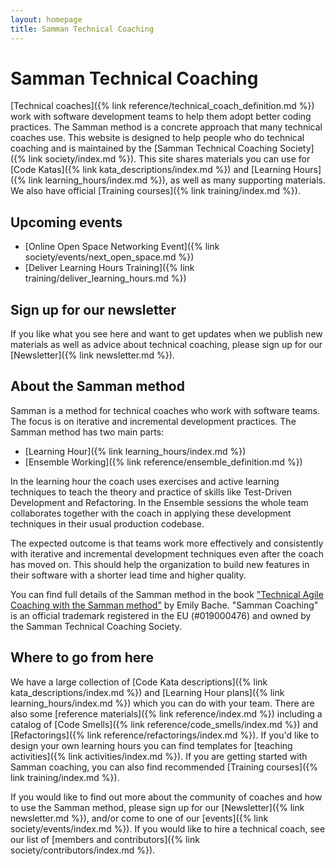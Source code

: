 ```yaml
---
layout: homepage
title: Samman Technical Coaching
---
```


# Samman Technical Coaching

[Technical coaches]({% link reference/technical_coach_definition.md %}) work with software development teams to help them adopt better coding practices. The Samman method is a concrete approach that many technical coaches use. This website is designed to help people who do technical coaching and is maintained by the [Samman Technical Coaching Society]({% link society/index.md %}). This site shares materials you can use for [Code Katas]({% link kata_descriptions/index.md %}) and [Learning Hours]({% link learning_hours/index.md %}), as well as many supporting materials. We also have official [Training courses]({% link training/index.md %}). 

## Upcoming events

* [Online Open Space Networking Event]({% link society/events/next_open_space.md %})
* [Deliver Learning Hours Training]({% link training/deliver_learning_hours.md %})

## Sign up for our newsletter
If you like what you see here and want to get updates when we publish new materials as well as advice about technical coaching, please sign up for our [Newsletter]({% link newsletter.md %}).

## About the Samman method

Samman is a method for technical coaches who work with software teams. The focus is on iterative and incremental development practices. The Samman method has two main parts: 

- [Learning Hour]({% link learning_hours/index.md %})
- [Ensemble Working]({% link reference/ensemble_definition.md %})

In the learning hour the coach uses exercises and active learning techniques to teach the theory and practice of skills like Test-Driven Development and Refactoring. In the Ensemble sessions the whole team collaborates together with the coach in applying these development techniques in their usual production codebase.

The expected outcome is that teams work more effectively and consistently with iterative and incremental development techniques even after the coach has moved on. This should help the organization to build new features in their software with a shorter lead time and higher quality. 

You can find full details of the Samman method in the book ["Technical Agile Coaching with the Samman method"](https://leanpub.com/techagilecoach) by Emily Bache. "Samman Coaching" is an official trademark registered in the EU (#019000476) and owned by the Samman Technical Coaching Society.

## Where to go from here

We have a large collection of [Code Kata descriptions]({% link kata_descriptions/index.md %}) and [Learning Hour plans]({% link learning_hours/index.md %}) which you can do with your team. There are also some [reference materials]({% link reference/index.md %}) including a catalog of [Code Smells]({% link reference/code_smells/index.md %}) and [Refactorings]({% link reference/refactorings/index.md %}). If you'd like to design your own learning hours you can find templates for [teaching activities]({% link activities/index.md %}). If you are getting started with Samman coaching, you can also find recommended [Training courses]({% link training/index.md %}).

If you would like to find out more about the community of coaches and how to use the Samman method, please sign up for our [Newsletter]({% link newsletter.md %}), and/or come to one of our [events]({% link society/events/index.md %}). If you would like to hire a technical coach, see our list of [members and contributors]({% link society/contributors/index.md %}). 
